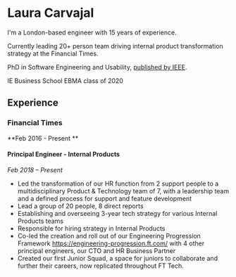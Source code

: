# Laura Carvajal

I'm a London-based engineer with 15 years of experience.

Currently leading 20+ person team driving internal product transformation strategy at the Financial Times.

PhD in Software Engineering and Usability, [published by IEEE](https://ieeexplore.ieee.org/author/37086623000). 

IE Business School EBMA class of 2020

## Experience

### Financial Times
**Feb 2016 - Present **

#### Principal Engineer - Internal Products
*Feb 2018 – Present*

- Led the transformation of our HR function from 2 support people to a multidisciplinary Product & Technology team of 7, with a leadership team and a defined process for support and feature development
- Lead a group of 20 people, 8 direct reports
- Establishing and overseeing 3-year tech strategy for various Internal Products teams
- Responsible for hiring strategy in Internal Products
- Co-led the creation and roll out of our Engineering Progression Framework https://engineering-progression.ft.com/ with 4 other principal engineers, our CTO and HR Business Partner
- Created our first Junior Squad, a space for juniors to collaborate and further their careers, now replicated throughout FT Tech.

